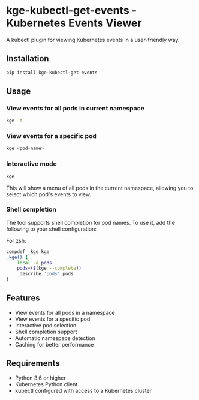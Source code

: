 # kge-kubectl-get-events - Kubernetes Events Viewer

A kubectl plugin for viewing Kubernetes events in a user-friendly way.

## Installation

```bash
pip install kge-kubectl-get-events
```

## Usage

### View events for all pods in current namespace
```bash
kge -A
```

### View events for a specific pod
```bash
kge <pod-name>
```

### Interactive mode
```bash
kge
```

This will show a menu of all pods in the current namespace, allowing you to select which pod's events to view.

### Shell completion
The tool supports shell completion for pod names. To use it, add the following to your shell configuration:

For zsh:
```bash
compdef _kge kge
_kge() {
    local -a pods
    pods=($(kge --complete))
    _describe 'pods' pods
}
```

## Features

- View events for all pods in a namespace
- View events for a specific pod
- Interactive pod selection
- Shell completion support
- Automatic namespace detection
- Caching for better performance

## Requirements

- Python 3.6 or higher
- Kubernetes Python client
- kubectl configured with access to a Kubernetes cluster 